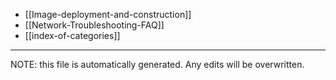 * [[Image-deployment-and-construction]]
* [[Network-Troubleshooting-FAQ]]
* [[index-of-categories]]

*****
NOTE: this file is automatically generated. Any edits will be overwritten.
